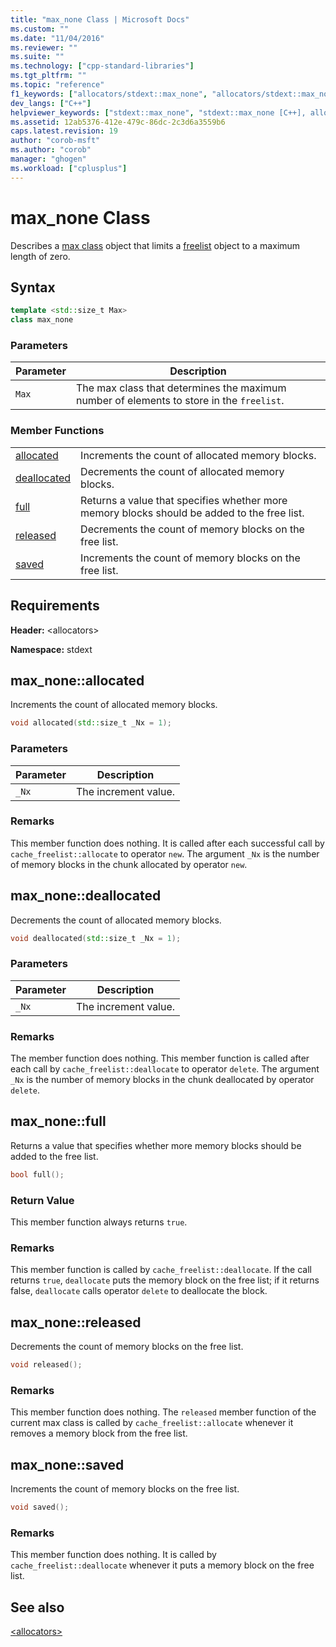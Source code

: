 ```yaml
---
title: "max_none Class | Microsoft Docs"
ms.custom: ""
ms.date: "11/04/2016"
ms.reviewer: ""
ms.suite: ""
ms.technology: ["cpp-standard-libraries"]
ms.tgt_pltfrm: ""
ms.topic: "reference"
f1_keywords: ["allocators/stdext::max_none", "allocators/stdext::max_none::allocated", "allocators/stdext::max_none::deallocated", "allocators/stdext::max_none::full", "allocators/stdext::max_none::released", "allocators/stdext::max_none::saved"]
dev_langs: ["C++"]
helpviewer_keywords: ["stdext::max_none", "stdext::max_none [C++], allocated", "stdext::max_none [C++], deallocated", "stdext::max_none [C++], full", "stdext::max_none [C++], released", "stdext::max_none [C++], saved"]
ms.assetid: 12ab5376-412e-479c-86dc-2c3d6a3559b6
caps.latest.revision: 19
author: "corob-msft"
ms.author: "corob"
manager: "ghogen"
ms.workload: ["cplusplus"]
---
```

# max_none Class

Describes a [max class](../standard-library/allocators-header.md) object that limits a [freelist](../standard-library/freelist-class.md) object to a maximum length of zero.

## Syntax

```cpp
template <std::size_t Max>
class max_none
```

### Parameters

|Parameter|Description|
|---------------|-----------------|
|`Max`|The max class that determines the maximum number of elements to store in the `freelist`.|

### Member Functions

|||
|-|-|
|[allocated](#allocated)|Increments the count of allocated memory blocks.|
|[deallocated](#deallocated)|Decrements the count of allocated memory blocks.|
|[full](#full)|Returns a value that specifies whether more memory blocks should be added to the free list.|
|[released](#released)|Decrements the count of memory blocks on the free list.|
|[saved](#saved)|Increments the count of memory blocks on the free list.|

## Requirements

**Header:** \<allocators>

**Namespace:** stdext

## <a name="allocated"></a>  max_none::allocated

Increments the count of allocated memory blocks.

```cpp
void allocated(std::size_t _Nx = 1);
```

### Parameters

|Parameter|Description|
|---------------|-----------------|
|`_Nx`|The increment value.|

### Remarks

This member function does nothing. It is called after each successful call by `cache_freelist::allocate` to operator `new`. The argument `_Nx` is the number of memory blocks in the chunk allocated by operator `new`.

## <a name="deallocated"></a>  max_none::deallocated

Decrements the count of allocated memory blocks.

```cpp
void deallocated(std::size_t _Nx = 1);
```

### Parameters

|Parameter|Description|
|---------------|-----------------|
|`_Nx`|The increment value.|

### Remarks

The member function does nothing. This member function is called after each call by `cache_freelist::deallocate` to operator `delete`. The argument `_Nx` is the number of memory blocks in the chunk deallocated by operator `delete`.

## <a name="full"></a>  max_none::full

Returns a value that specifies whether more memory blocks should be added to the free list.

```cpp
bool full();
```

### Return Value

This member function always returns `true`.

### Remarks

This member function is called by `cache_freelist::deallocate`. If the call returns `true`, `deallocate` puts the memory block on the free list; if it returns false, `deallocate` calls operator `delete` to deallocate the block.

## <a name="released"></a>  max_none::released

Decrements the count of memory blocks on the free list.

```cpp
void released();
```

### Remarks

This member function does nothing. The `released` member function of the current max class is called by `cache_freelist::allocate` whenever it removes a memory block from the free list.

## <a name="saved"></a>  max_none::saved

Increments the count of memory blocks on the free list.

```cpp
void saved();
```

### Remarks

This member function does nothing. It is called by `cache_freelist::deallocate` whenever it puts a memory block on the free list.

## See also

[\<allocators>](../standard-library/allocators-header.md)<br/>
